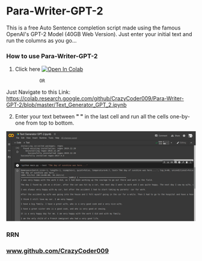 # Para-Writer-GPT-2
This is a free Auto Sentence completion script made using the famous OpenAI's GPT-2 Model (40GB Web Version). Just enter your initial text and run the columns as you go...

### How to use Para-Writer-GPT-2
1. Click here <a href="https://colab.research.google.com/github/CrazyCoder009/Para-Writer-GPT-2/blob/master/Text_Generator_GPT_2.ipynb"><img src="https://colab.research.google.com/assets/colab-badge.svg" alt="Open In Colab"/></a>

                OR 
                
Just Navigate to this Link: https://colab.research.google.com/github/CrazyCoder009/Para-Writer-GPT-2/blob/master/Text_Generator_GPT_2.ipynb

2. Enter your text between **" "** in the last cell and run all the cells one-by-one from top to bottom.

![Image 1](ttgen2.png)


### RRN 
### www.github.com/CrazyCoder009

